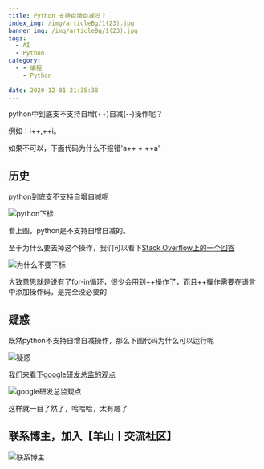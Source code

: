 ```yaml
---
title: Python 支持自增自减吗？
index_img: /img/articleBg/1(23).jpg
banner_img: /img/articleBg/1(23).jpg
tags:
  - AI
  - Python
category:
  - - 编程
    - Python
 
date: 2020-12-01 21:35:38
---
```


python中到底支不支持自增(++)自减(--)操作呢？

例如：i++,++i。

如果不可以，下面代码为什么不报错'a++ + ++a'

<!-- more -->

## 历史

python到底支不支持自增自减呢

![python下标](/img/articleContent/pythonPlusPlus/pythonPlusPlus.png)

看上图，python是不支持自增自减的。

至于为什么要去掉这个操作，我们可以看下[Stack Overflow上的一个回答](https://stackoverflow.com/questions/3654830/why-are-there-no-and-operators-in-python)

![为什么不要下标](/img/articleContent/pythonPlusPlus/pythonPlusPlus1.png)


大致意思就是说有了for-in循环，很少会用到++操作了，而且++操作需要在语言中添加操作码，是完全没必要的

## 疑惑

既然python不支持自增自减操作，那么下图代码为什么可以运行呢

![疑惑](/img/articleContent/pythonPlusPlus/pythonPlusPlus2.png)

[我们来看下google研发总监的观点](http://norvig.com/python-iaq.html)

![google研发总监观点](/img/articleContent/pythonPlusPlus/pythonPlusPlus3.png)


这样就一目了然了，哈哈哈，太有趣了

## 联系博主，加入【羊山丨交流社区】
![联系博主](/img/icon/wechatFindMe.png)